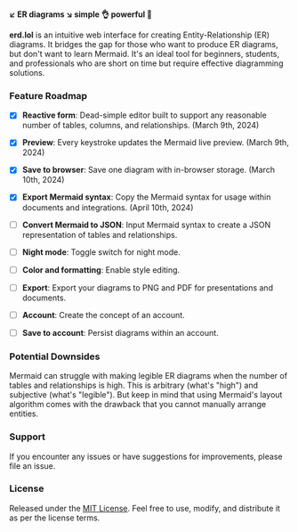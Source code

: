 **↙️ ER diagrams ↘️ simple 👌 powerful 💪**

**erd.lol** is an intuitive web interface for creating Entity-Relationship (ER) diagrams. It bridges the gap for those who want to produce ER diagrams, but don't want to learn Mermaid. It's an ideal tool for beginners, students, and professionals who are short on time but require effective diagramming solutions.

### Feature Roadmap

- [x] **Reactive form**: Dead-simple editor built to support any reasonable number of tables, columns, and relationships. (March 9th, 2024)
- [x] **Preview**: Every keystroke updates the Mermaid live preview. (March 9th, 2024)
- [x] **Save to browser**: Save one diagram with in-browser storage. (March 10th, 2024)
- [x] **Export Mermaid syntax**: Copy the Mermaid syntax for usage within documents and integrations. (April 10th, 2024)
- [ ] **Convert Mermaid to JSON**: Input Mermaid syntax to create a JSON representation of tables and relationships.
- [ ] **Night mode**: Toggle switch for night mode.
- [ ] **Color and formatting**: Enable style editing.
- [ ] **Export**: Export your diagrams to PNG and PDF for presentations and documents.
- [ ] **Account**: Create the concept of an account.
- [ ] **Save to account**: Persist diagrams within an account.


### Potential Downsides

Mermaid can struggle with making legible ER diagrams when the number of tables and relationships is high. This is arbitrary (what's "high") and subjective (what's "legible"). But keep in mind that using Mermaid's layout algorithm comes with the drawback that you cannot manually arrange entities.

### Support

If you encounter any issues or have suggestions for improvements, please file an issue.

### License

Released under the [MIT License](LICENSE). Feel free to use, modify, and distribute it as per the license terms.
